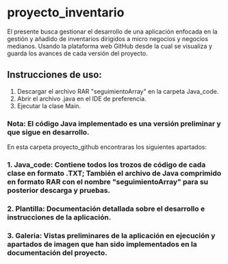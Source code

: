 # proyecto_inventario

El presente busca gestionar el desarrollo de una aplicación enfocada en la gestión y añadido de inventarios dirigidos a micro negocios y negocios medianos. Usando la plataforma web GitHub desde la cual se visualiza y guarda los avances de cada versión del proyecto.

## Instrucciones de uso:

1. Descargar el archivo RAR "seguimientoArray" en la carpeta Java_code.
2. Abrir el archivo .java en el IDE de preferencia.
3. Ejecutar la clase Main.

 ### Nota: El código Java implementado es una versión preliminar y que sigue en desarrollo.

En esta carpeta proyecto_github encontraras los siguientes apartados:

### 1. Java_code: Contiene todos los trozos de código de cada clase en formato .TXT; También el archivo de Java comprimido en formato RAR con el nombre "seguimientoArray" para su posterior descarga y pruebas.

### 2. Plantilla: Documentación detallada sobre el desarrollo e instrucciones de la aplicación.

### 3. Galeria: Vistas preliminares de la aplicación en ejecución y apartados de imagen que han sido implementados en la documentación del proyecto.
